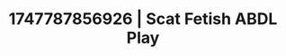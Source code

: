 ---
categories:
- Femdom wrestling
- Sensual cosplay
- Sensory play
- Coworker crush
- Soft spanking
image: /assets/images/1747787856926.jpg
layout: post
seo:
  description: Featured content with high-quality ABDL Play, Scat Fetish. HD images
    available.
  keywords: ABDL Play, Scat Fetish
  og_image: /assets/images/1747787856926.jpg
  schema_type: VisualArtwork
tags:
- '#1747787856926'
- ABDL Play
- Scat Fetish
title: 1747787856926 | Scat Fetish ABDL Play
---
